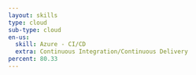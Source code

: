 ```yaml
---
layout: skills
type: cloud
sub-type: cloud
en-us:
  skill: Azure - CI/CD
  extra: Continuous Integration/Continuous Delivery
percent: 80.33
---
```

